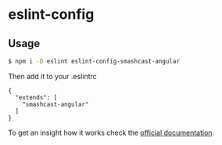 # eslint-config

## Usage

```sh
$ npm i -D eslint eslint-config-smashcast-angular
```

Then add it to your .eslintrc

```
{
  "extends": [
    "smashcast-angular"
  ]
}
```


To get an insight how it works check the [official documentation](http://eslint.org/docs/developer-guide/shareable-configs).